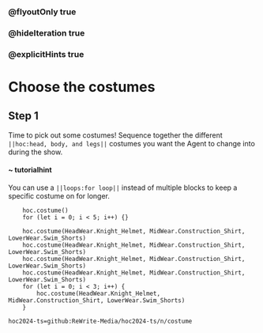 ### @flyoutOnly true
### @hideIteration true
### @explicitHints true

# Choose the costumes

## Step 1
Time to pick out some costumes! Sequence together the different ``||hoc:head, body, and legs||`` costumes you want the Agent to change into during the show.

#### ~ tutorialhint
You can use a ``||loops:for loop||`` instead of multiple blocks to keep a specific costume on for longer.


```ghost
    hoc.costume()
    for (let i = 0; i < 5; i++) {}
```
```template
    hoc.costume(HeadWear.Knight_Helmet, MidWear.Construction_Shirt, LowerWear.Swim_Shorts)
    hoc.costume(HeadWear.Knight_Helmet, MidWear.Construction_Shirt, LowerWear.Swim_Shorts)
    hoc.costume(HeadWear.Knight_Helmet, MidWear.Construction_Shirt, LowerWear.Swim_Shorts)
    hoc.costume(HeadWear.Knight_Helmet, MidWear.Construction_Shirt, LowerWear.Swim_Shorts)
    for (let i = 0; i < 3; i++) {
        hoc.costume(HeadWear.Knight_Helmet, MidWear.Construction_Shirt, LowerWear.Swim_Shorts)
    }
```

```package
hoc2024-ts=github:ReWrite-Media/hoc2024-ts/n/costume
```